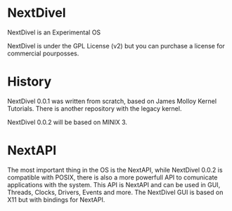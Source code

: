 NextDivel
==========

NextDivel is an Experimental OS

NextDivel is under the GPL License (v2) but you can purchase a license for commercial pourposses.


History
=========

NextDivel 0.0.1 was written from scratch, based on James Molloy Kernel Tutorials. There is another repository with the legacy kernel.

NextDivel 0.0.2 will be based on MINIX 3. 


NextAPI
=========

The most important thing in the OS is the NextAPI, while NextDivel 0.0.2 is compatible with POSIX, there is also a more powerfull API to comunicate applications with the system. This API is NextAPI and can be used in GUI, Threads, Clocks, Drivers, Events and more. The NextDivel GUI is based on X11 but with bindings for NextAPI.
